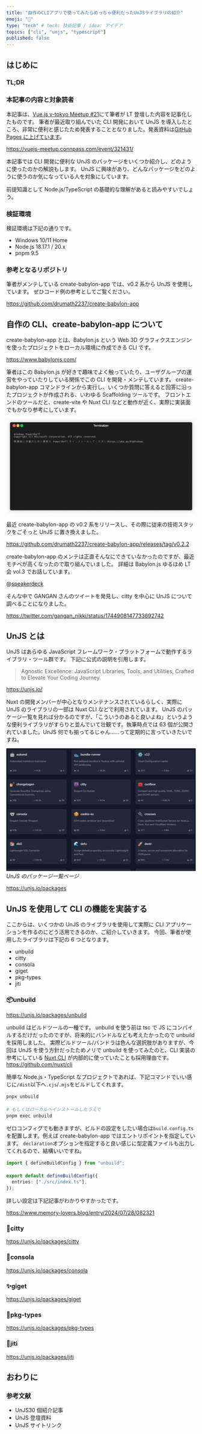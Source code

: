 ```yaml
---
title: "自作のCLIアプリで使ってみたらめっちゃ便利だったUnJSライブラリの紹介"
emoji: "🧩"
type: "tech" # tech: 技術記事 / idea: アイデア
topics: ["cli", "unjs", "typescript"]
published: false
---
```


## はじめに

### TL;DR

### 本記事の内容と対象読者

本記事は、[Vue.js v-tokyo Meetup #21](https://vuejs-meetup.connpass.com/event/321431/)にて筆者が LT 登壇した内容を記事化したものです。
筆者が最近取り組んでいた CLI 開発において UnJS を導入したところ、非常に便利と感じたため発表することとなりました。発表資料は[GitHub Pages に上げています](https://drumath2237.github.io/slides-create-cli-with-unjs/1)。

https://vuejs-meetup.connpass.com/event/321431/

本記事では CLI 開発に便利な UnJS のパッケージをいくつか紹介し、どのように使ったのかの解説もします。
UnJS に興味があり、どんなパッケージをどのように使うのか気になっている人を対象にしています。

前提知識として Node.js/TypeScript の基礎的な理解があると読みやすいでしょう。

### 検証環境

検証環境は下記の通りです。

- Windows 10/11 Home
- Node.js 18.17.1 / 20.x
- pnpm 9.5

### 参考となるリポジトリ

筆者がメンテしている create-babylon-app では、v0.2 系から UnJS を使用しています。
ぜひコード例の参考としてご覧ください。

https://github.com/drumath2237/create-babylon-app

## 自作の CLI、create-babylon-app について

create-babylon-app とは、Babylon.js という Web 3D グラフィクスエンジンを使ったプロジェクトをローカル環境に作成できる CLI です。

https://www.babylonjs.com/

筆者はこの Babylon.js が好きで趣味でよく触っていたり、ユーザグループの運営をやっていたりしている関係でこの CLI を開発・メンテしています。
create-babylon-app コマンドラインから実行し、いくつか質問に答えると回答に沿ったプロジェクトが作成される、いわゆる Scaffolding ツールです。
フロントエンドのツールだと、create-vite や Nuxt CLI などと動作が近く、実際に実装面でもかなり参考にしています。

![cba](/images/cli-unjs/cba.gif)

最近 create-babylon-app の v0.2 系をリリースし、その際に従来の技術スタックをごそっと UnJS に置き換えました。

https://github.com/drumath2237/create-babylon-app/releases/tag/v0.2.2

create-babylon-app のメンテは正直そんなにできていなかったのですが、最近モチベが高くなったので取り組んでいました。
詳細は Babylon.js ゆるほめ LT 会 vol.3 でお話しています。

@[speakerdeck](13f5924384ee42f190c578d9df36cab5)

そんな中で GANGAN さんのツイートを発見し、citty を中心に UnJS について調べることになりました。

https://twitter.com/gangan_nikki/status/1744908147733692742

## UnJS とは

UnJS はあらゆる JavaScript フレームワーク・プラットフォームで動作するライブラリ・ツール群です。
下記に公式の説明を引用します。

> Agnostic Excellence: JavaScript Libraries, Tools, and Utilities, Crafted to Elevate Your Coding Journey.

https://unjs.io/

Nuxt の開発メンバーが中心となりメンテナンスされているらしく、実際に UnJS のライブラリの一部は Nuxt CLI などで利用されています。
UnJS のパッケージ一覧を見れば分かるのですが、「こういうのあると良いよね」というような便利ライブラリがすらりと並んでいて壮観です。執筆時点では 63 個が公開されていました。UnJS 何でも揃ってるじゃん......って定期的に言っていきたいですね。

![unjs-packages](/images/cli-unjs/unjspackages.png)
_UnJS のパッケージ一覧ページ_

https://unjs.io/packages

## UnJS を使用して CLI の機能を実装する

ここからは、いくつかの UnJS のライブラリを使用して実際に CLI アプリケーションを作るのにどう活用できるのか、ご紹介していきます。
今回、筆者が使用したライブラリは下記の 6 つとなります。

- unbuild
- citty
- consola
- giget
- pkg-types
- jiti

### 📦unbuild

https://unjs.io/packages/unbuild

unbuild はビルドツールの一種です。
unbuild を使う前は tsc で JS にコンパイルするだけだったのですが、将来的にバンドルなども考えたかったので unbuild を採用しました。
実際ビルドツール/バンドラは色んな選択肢がありますが、今回は UnJS を使う方針だったためノリで unbuild を使ってみたのと、CLI 実装の参考にしている [Nuxt CLI](https://github.com/nuxt/cli) が内部的に使っていたことも採用理由です。
https://github.com/nuxt/cli

簡単な Node.js・TypeScript なプロジェクトであれば、下記コマンドでいい感じに`/dist`以下へ`.cjs`/`.mjs`をビルドしてくれます。

```sh
pnpx unbuild

# もしくはローカルへインストールしたうえで
pnpm exec unbuild
```

ゼロコンフィグでも動きますが、ビルドの設定をしたい場合は`build.config.ts`を配置します。例えば create-babylon-app ではエントリポイントを指定しています。
`declaration`オプションを指定すると良い感じに型定義ファイルも出力してくれるので、結構いいですね。

```ts:build.config.ts
import { defineBuildConfig } from "unbuild";

export default defineBuildConfig({
  entries: ["./src/index.ts"],
});
```

詳しい設定は下記記事がわかりやすかったです。

https://www.memory-lovers.blog/entry/2024/07/28/082321

### 🌆citty

https://unjs.io/packages/citty

### 🐨consola

https://unjs.io/packages/consola

### ✨giget

https://unjs.io/packages/giget

### 🧃pkg-types

https://unjs.io/packages/pkg-types

### 🍟jiti

https://unjs.io/packages/jiti

## おわりに

### 参考文献

- UnJS30 個紹介記事
- UnJS 登壇資料
- UnJS サイトリンク
